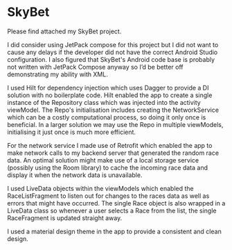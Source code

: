 # SkyBet

Please find attached my SkyBet project.

I did consider using JetPack compose for this project but I did not want to cause any delays if the developer did not have the correct Android Studio configuration. I also figured that SkyBet's Android code base is probably not written with JetPack Compose anyway so I’d be better off demonstrating my ability with XML.

I used Hilt for dependency injection which uses Dagger to provide a DI solution with no boilerplate code. Hilt enabled the app to create a single instance of the Repository class which was injected into the activity viewModel. The Repo's initialisation includes creating the NetworkService which can be a costly computational process, so doing it only once is beneficial. In a larger solution we may use the Repo in multiple viewModels, initialising it just once is much more efficient.

For the network service I made use of Retrofit which enabled the app to make network calls to my backend server that generated the random race data. An optimal solution might make use of a local storage service (possibly using the Room library) to cache the incoming race data and display it when the network data is unavailable. 

I used LiveData objects within the viewModels which enabled the RaceListFragment to listen out for changes to the races data as well as errors that might have occurred. The single Race object is also wrapped in a LiveData class so whenever a user selects a Race from the list, the single RaceFragment is updated straight away.

I used a material design theme in the app to provide a consistent and clean design.
